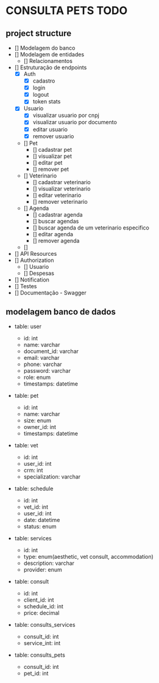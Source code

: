 # CONSULTA PETS TODO



<h2>project structure</h2>

* [] Modelagem do banco
* [] Modelagem de entidades
    * [] Relacionamentos
* [] Estruturação de endpoints
    * [X] Auth
        * [X] cadastro 
        * [X] login 
        * [X] logout
        * [X] token stats
    * [X] Usuario
        * [X] visualizar usuario por cnpj
        * [X] visualizar usuario por documento
        * [X] editar usuario
        * [X] remover usuario
    * [] Pet
        * [] cadastrar pet
        * [] visualizar pet
        * [] editar pet
        * [] remover pet
    * [] Veterinario
        * [] cadastrar veterinario
        * [] visualizar veterinario
        * [] editar veterinario
        * [] remover veterinario
    * [] Agenda
        * [] cadastrar agenda
        * [] buscar agendas
        * [] buscar agenda de um veterinario especifico
        * [] editar agenda
        * [] remover agenda
    * []  
* [] API Resources
* [] Authorization
    * [] Usuario
    * [] Despesas
* [] Notification
* [] Testes
* [] Documentação - Swagger

<h2>modelagem banco de dados</h2>

- table: user
    * id: int
    * name: varchar
    * document_id: varchar
    * email: varchar
    * phone: varchar
    * password: varchar
    * role: enum
    * timestamps: datetime

- table: pet
    * id: int
    * name: varchar
    * size: enum
    * owner_id: int
    * timestamps: datetime

- table: vet
    * id: int
    * user_id: int
    * crm: int
    * specialization: varchar

- table: schedule
    * id: int
    * vet_id: int
    * user_id: int
    * date: datetime
    * status: enum

- table: services
    * id: int
    * type: enum(aesthetic, vet consult, accommodation)
    * description: varchar
    * provider: enum

- table: consult
    * id: int
    * client_id: int
    * schedule_id: int
    * price: decimal

- table: consults_services
    * consult_id: int
    * service_int: int

- table: consults_pets
    * consult_id: int
    * pet_id: int
